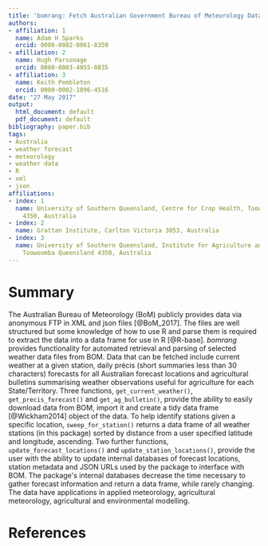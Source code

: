 ```yaml
---
title: 'bomrang: Fetch Australian Government Bureau of Meteorology Data in R'
authors:
- affiliation: 1
  name: Adam H Sparks
  orcid: 0000-0002-0061-8359
- afilliation: 2
  name: Hugh Parsonage
  orcid: 0000-0003-4055-0835
- affiliation: 3
  name: Keith Pembleton
  orcid: 0000-0002-1896-4516
date: "27 May 2017"
output:
  html_document: default
  pdf_document: default
bibliography: paper.bib
tags:
- Australia
- weather forecast
- meteorology
- weather data
- R
- xml
- json
affiliations:
- index: 1
  name: University of Southern Queensland, Centre for Crop Health, Toowoomba Queensland
    4350, Australia
- index: 2
  name: Grattan Institute, Carlton Victoria 3053, Australia
- index: 3
  name: University of Southern Queensland, Institute for Agriculture and the Environment,
    Toowoomba Queensland 4350, Australia
---
```


# Summary

The Australian Bureau of Meteorology (BoM) publicly provides data via anonymous FTP in XML and json files [@BoM_2017]. The files are well structured but some knowledge of how to use R and parse them is required to extract the data into a data frame for use in R [@R-base]. _bomrang_ provides functionality for automated retrieval and parsing of selected weather data files from BOM. Data that can be fetched include current weather at a given station, daily précis (short summaries less than 30 characters) forecasts for all Australian forecast locations and agricultural bulletins summarising weather observations useful for agriculture for each State/Territory. Three functions, `get_current_weather()`, `get_precis_forecast()` and `get_ag_bulletin()`, provide the ability to easily download data from BOM, import it and create a tidy data frame [@Wickham2014] object of the data. To help identify stations given a specific location, `sweep_for_station()` returns a data frame of all weather stations (in this package) sorted by distance from a user specified latitude and longitude, ascending. Two further functions, `update_forecast_locations()` and `update_station_locations()`, provide the user with the ability to update internal databases of forecast locations, station metadata and JSON URLs used by the package to interface with BOM. The package's internal databases decrease the time necessary to gather forecast information and return a data frame, while rarely changing. The data have applications in applied meteorology, agricultural meteorology, agricultural and environmental modelling.

# References
